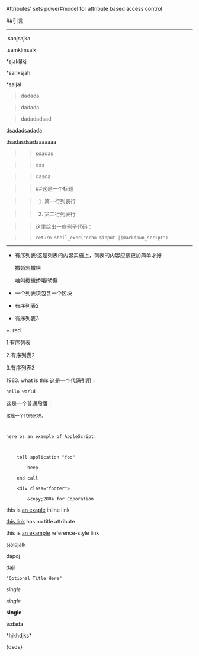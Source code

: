  Attributes’ sets power#model for attribute based access control

##引言

***

.sanjsajka

.samklmsalk

*sjakljlkj  

*sanksjah





*saljal

>dadada

>dadada

>dadadadsad

 dsadadsadada

 dsadasdsadaaaaaaa

 >>sdadas

 >>das

 >>dasda

 >>##这是一个标题

 >>1.    第一行列表行

 >>2.	第二行列表行

 >>这里给出一些例子代码：

 >>		return shell_exec("echo $input |$markdown_script")



***



*	有序列表:这是列表的内容实施上，列表的内容应该更加简单才好

	撒娇凯撒啥

	啥叫撒撒娇哦i骄傲

*	一个列表项包含一个区块

*	有序列表2

*	有序列表3

+.	red



1.有序列表

2.有序列表2

3.有序列表3



1983\. what is this
这是一个代码引用：

	hello world

这是一个普通段落：

	这是一个代码区块。

    

    here os an example of AppleScript:

    

    	tell application "foo"

        	beep

        end call

        <div class="footer">

        	&copy;2004 for Coporation

            

this is [an exaple](http://example.com/"Title") inline link

[this link](http://example.net) has no title attribute

this is [an example][id] reference-style link



sjaldjalk



dapoj



dajl



[id]:http://example.com/

	"Optional Title Here"



*single*

_single_

**single**



\\sdada

\*hjkhdjks\*

\{dsds\}

